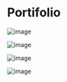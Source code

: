 # Portifolio
![image](https://user-images.githubusercontent.com/104653019/217337268-e6ee7cfa-f44f-4423-8e2a-a300240ff823.png)

![image](https://user-images.githubusercontent.com/104653019/217337506-d1b7b3d2-de9e-4d5c-9baf-e8084758c281.png)

![image](https://user-images.githubusercontent.com/104653019/217337729-1cbc027d-286e-402a-86d7-4c2ac86b0851.png)

![image](https://user-images.githubusercontent.com/104653019/217337945-a5d7b50f-9a98-4fa7-bac8-f472d0ecce2e.png)

